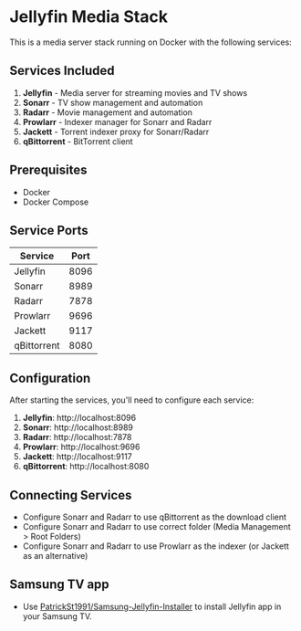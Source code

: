 # Jellyfin Media Stack

This is a media server stack running on Docker with the following services:

## Services Included

1. **Jellyfin** - Media server for streaming movies and TV shows
2. **Sonarr** - TV show management and automation
3. **Radarr** - Movie management and automation
4. **Prowlarr** - Indexer manager for Sonarr and Radarr
5. **Jackett** - Torrent indexer proxy for Sonarr/Radarr
6. **qBittorrent** - BitTorrent client

## Prerequisites

- Docker
- Docker Compose

## Service Ports

| Service      | Port  |
|--------------|-------|
| Jellyfin     | 8096  |
| Sonarr       | 8989  |
| Radarr       | 7878  |
| Prowlarr     | 9696  |
| Jackett      | 9117  |
| qBittorrent  | 8080  |

## Configuration

After starting the services, you'll need to configure each service:

1. **Jellyfin**: http://localhost:8096
2. **Sonarr**: http://localhost:8989
3. **Radarr**: http://localhost:7878
4. **Prowlarr**: http://localhost:9696
5. **Jackett**: http://localhost:9117
6. **qBittorrent**: http://localhost:8080

## Connecting Services

- Configure Sonarr and Radarr to use qBittorrent as the download client
- Configure Sonarr and Radarr to use correct folder (Media Management > Root Folders)
- Configure Sonarr and Radarr to use Prowlarr as the indexer (or Jackett as an alternative)

## Samsung TV app
- Use [PatrickSt1991/Samsung-Jellyfin-Installer](https://github.com/PatrickSt1991/Samsung-Jellyfin-Installer) to install Jellyfin app in your Samsung TV.
